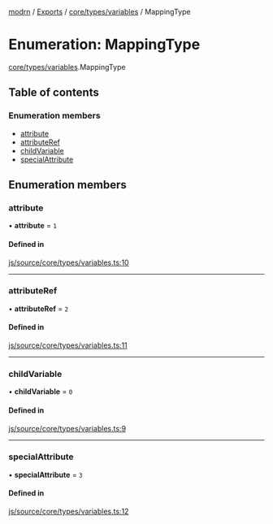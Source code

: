 [modrn](../README.md) / [Exports](../modules.md) / [core/types/variables](../modules/core_types_variables.md) / MappingType

# Enumeration: MappingType

[core/types/variables](../modules/core_types_variables.md).MappingType

## Table of contents

### Enumeration members

- [attribute](core_types_variables.MappingType.md#attribute)
- [attributeRef](core_types_variables.MappingType.md#attributeref)
- [childVariable](core_types_variables.MappingType.md#childvariable)
- [specialAttribute](core_types_variables.MappingType.md#specialattribute)

## Enumeration members

### attribute

• **attribute** = `1`

#### Defined in

[js/source/core/types/variables.ts:10](https://github.com/alexbfr/modrn/blob/e23b9e9/modrn.ts/js/source/core/types/variables.ts#L10)

___

### attributeRef

• **attributeRef** = `2`

#### Defined in

[js/source/core/types/variables.ts:11](https://github.com/alexbfr/modrn/blob/e23b9e9/modrn.ts/js/source/core/types/variables.ts#L11)

___

### childVariable

• **childVariable** = `0`

#### Defined in

[js/source/core/types/variables.ts:9](https://github.com/alexbfr/modrn/blob/e23b9e9/modrn.ts/js/source/core/types/variables.ts#L9)

___

### specialAttribute

• **specialAttribute** = `3`

#### Defined in

[js/source/core/types/variables.ts:12](https://github.com/alexbfr/modrn/blob/e23b9e9/modrn.ts/js/source/core/types/variables.ts#L12)
